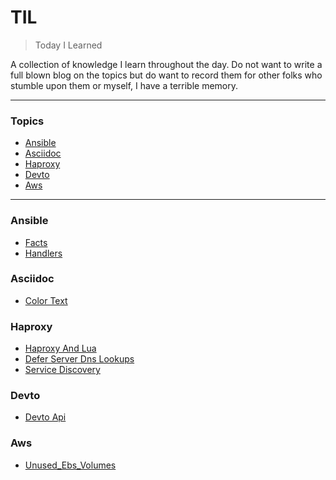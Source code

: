 # TIL

> Today I Learned

A collection of knowledge I learn throughout the day.  Do not want to write a full blown blog on the topics but do want to record them for other folks who stumble upon them or myself, I have a terrible memory.

---

### Topics

* [Ansible](#ansible)
* [Asciidoc](#asciidoc)
* [Haproxy](#haproxy)
* [Devto](#devto)
* [Aws](#aws)

---

### Ansible
* [Facts](./markdown/ansible/facts.md)
* [Handlers](./markdown/ansible/handlers.md)

### Asciidoc
* [Color Text](./markdown/asciidoc/color-text.md)

### Haproxy
* [Haproxy And Lua](./markdown/haproxy/haproxy-and-lua.md)
* [Defer Server Dns Lookups](./markdown/haproxy/defer-server-dns-lookups.md)
* [Service Discovery](./markdown/haproxy/service-discovery.md)

### Devto
* [Devto Api](./markdown/devto/devto-api.md)

### Aws
* [Unused_Ebs_Volumes](./markdown/aws/unused_ebs_volumes.md)

